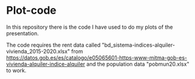 # Plot-code
In this repository there is the code I have used to do my plots of the presentation.

The code requires the rent data called "bd_sistema-indices-alquiler-vivienda_2015-2020.xlsx"
from https://datos.gob.es/es/catalogo/e05065601-https-www-mitma-gob-es-vivienda-alquiler-indice-alquiler
and the population data "pobmun20.xlsx" to work.
